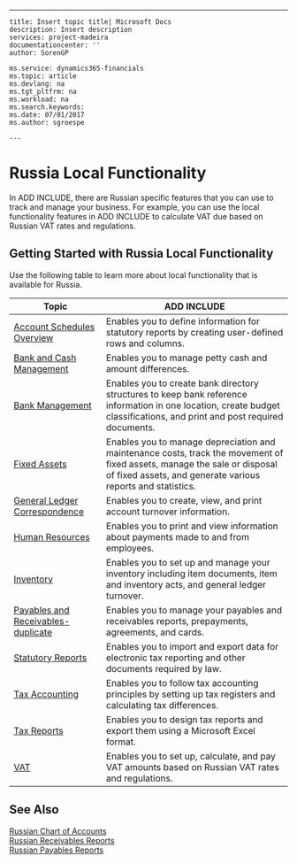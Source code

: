 ---
    title: Insert topic title| Microsoft Docs
    description: Insert description
    services: project-madeira
    documentationcenter: ''
    author: SorenGP

    ms.service: dynamics365-financials
    ms.topic: article
    ms.devlang: na
    ms.tgt_pltfrm: na
    ms.workload: na
    ms.search.keywords:
    ms.date: 07/01/2017
    ms.author: sgroespe

    ---
# Russia Local Functionality
In ADD INCLUDE<!--[!INCLUDE[navnow](../../ApplicationDesign/includes/navnow_md.md)]-->, there are Russian specific features that you can use to track and manage your business. For example, you can use the local functionality features in ADD INCLUDE<!--[!INCLUDE[navnow](../../ApplicationDesign/includes/navnow_md.md)]--> to calculate VAT due based on Russian VAT rates and regulations.  
  
## Getting Started with Russia Local Functionality  
 Use the following table to learn more about local functionality that is available for Russia.  
  
|Topic|ADD INCLUDE<!--[!INCLUDE[bp_tabledescription](../../ApplicationDesign/includes/bp_tabledescription_md.md)]-->|  
|-----------|---------------------------------------|  
|[Account Schedules Overview](../../LocalFunctionalityForMicrosoftDynamicsNav2016/Russia/account-schedules-overview.md)|Enables you to define information for statutory reports by creating user-defined rows and columns.|  
|[Bank and Cash Management](../../LocalFunctionalityForMicrosoftDynamicsNav2016/Russia/bank-and-cash-management.md)|Enables you to manage petty cash and amount differences.|  
|[Bank Management](../../LocalFunctionalityForMicrosoftDynamicsNav2016/Russia/bank-management.md)|Enables you to create bank directory structures to keep bank reference information in one location, create budget classifications, and print and post required documents.|  
|[Fixed Assets](../../LocalFunctionalityForMicrosoftDynamicsNav2016/Russia/fixed-assets.md)|Enables you to manage depreciation and maintenance costs, track the movement of fixed assets, manage the sale or disposal of fixed assets, and generate various reports and statistics.|  
|[General Ledger Correspondence](../../LocalFunctionalityForMicrosoftDynamicsNav2016/Russia/general-ledger-correspondence.md)|Enables you to create, view, and print account turnover information.|  
|[Human Resources](../../LocalFunctionalityForMicrosoftDynamicsNav2016/Russia/human-resources.md)|Enables you to print and view information about payments made to and from employees.|  
|[Inventory](../../LocalFunctionalityForMicrosoftDynamicsNav2016/Russia/inventory.md)|Enables you to set up and manage your inventory including item documents, item and inventory acts, and general ledger turnover.|  
|[Payables and Receivables-duplicate](../../LocalFunctionalityForMicrosoftDynamicsNav2016/Russia/payables-and-receivables-duplicate.md)|Enables you to manage your payables and receivables reports, prepayments, agreements, and cards.|  
|[Statutory Reports](../../LocalFunctionalityForMicrosoftDynamicsNav2016/Russia/statutory-reports.md)|Enables you to import and export data for electronic tax reporting and other documents required by law.|  
|[Tax Accounting](../../LocalFunctionalityForMicrosoftDynamicsNav2016/Russia/tax-accounting.md)|Enables you to follow tax accounting principles by setting up tax registers and calculating tax differences.|  
|[Tax Reports](assetId:///e42ca8e7-1cee-4fb8-9f71-e596f29cabc3)|Enables you to design tax reports and export them using a Microsoft Excel format.|  
|[VAT](../../LocalFunctionalityForMicrosoftDynamicsNav2016/Russia/vat.md)|Enables you to set up, calculate, and pay VAT amounts based on Russian VAT rates and regulations.|  
  
## See Also  
 [Russian Chart of Accounts](../../LocalFunctionalityForMicrosoftDynamicsNav2016/Russia/russian-chart-of-accounts.md)   
 [Russian Receivables Reports](../../LocalFunctionalityForMicrosoftDynamicsNav2016/Russia/russian-receivables-reports.md)   
 [Russian Payables Reports](../../LocalFunctionalityForMicrosoftDynamicsNav2016/Russia/russian-payables-reports.md)